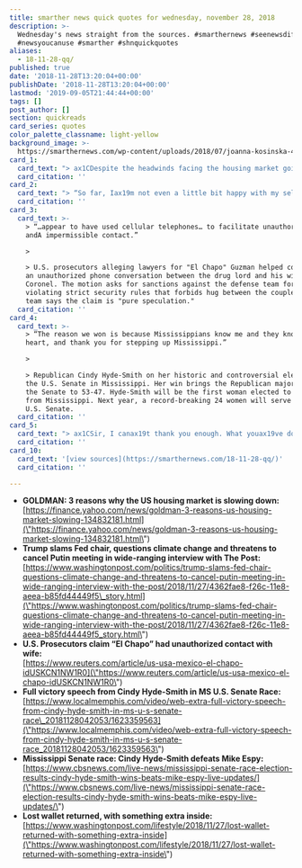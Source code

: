 ```yaml
---
title: smarther news quick quotes for wednesday, november 28, 2018
description: >-
  Wednesday's news straight from the sources. #smarthernews #seenewsdifferently
  #newsyoucanuse #smarther #shnquickquotes
aliases:
  - 18-11-28-qq/
published: true
date: '2018-11-28T13:20:04+00:00'
publishDate: '2018-11-28T13:20:04+00:00'
lastmod: '2019-09-05T21:44:44+00:00'
tags: []
post_author: []
section: quickreads
card_series: quotes
color_palette_classname: light-yellow
background_image: >-
  https://smarthernews.com/wp-content/uploads/2018/07/joanna-kosinska-478198-unsplash-scaled.jpg
card_1:
  card_text: "> ax1CDespite the headwinds facing the housing market going into 2019, we expect U.S. house prices to generally achieve a soft landing.ax1Dn> n> Goldman Sachs on why, even in the face of "higher mortgage rates, unfavorable recent tax policy changes," it sees a slowdown - not a crisis in the housing market next year. Less home construction will limit inventory to avoid a collapse, but it warns the boom days following the Great Recession are over."
  card_citation: ''
card_2:
  card_text: "> “So far, Iax19m not even a little bit happy with my selection of Jay. Not even a little bit.”n> n> Pres. Trump on his disapproval of Federal Reserve's plan to gradual increase interest rates & its Chairman Jerome Powell. On Wednesday, Powell will deliver a closely-watched speech ahead of an expected interest rate hike in December - making it slightly more expensive to borrow. Pres. Trump has repeatedly warned rising interest rates will hurt the economy."
  card_citation: ''
card_3:
  card_text: >-
    > “…appear to have used cellular telephones… to facilitate unauthorized…
    andA impermissible contact.”

    > 

    > U.S. prosecutors alleging lawyers for "El Chapo" Guzman helped coordinate
    an unauthorized phone conversation between the drug lord and his wife Emma
    Coronel. The motion asks for sanctions against the defense team for
    violating strict security rules that forbids hug between the couple. Defense
    team says the claim is "pure speculation."
  card_citation: ''
card_4:
  card_text: >-
    > “The reason we won is because Mississippians know me and they know my
    heart, and thank you for stepping up Mississippi.”

    > 

    > Republican Cindy Hyde-Smith on her historic and controversial election to
    the U.S. Senate in Mississippi. Her win brings the Republican majority in
    the Senate to 53-47. Hyde-Smith will be the first woman elected to Congress
    from Mississippi. Next year, a record-breaking 24 women will serve in the
    U.S. Senate.
  card_citation: ''
card_5:
  card_text: "> ax1CSir, I canax19t thank you enough. What youax19ve done for me is virtually unheard of. Never in my life have I or my family witnessed such generosity.”n> n> Hunter Shamatt (20) after a fellow traveler returned his lost wallet after finding it on a flight. The package, sent to his home in South Dakota, contained a note, the wallet - *plus* an extra $40 in cash for an even $100, encouraging him to "celebrate getting your wallet back.""
  card_citation: ''
card_10:
  card_text: '[view sources](https://smarthernews.com/18-11-28-qq/)'
  card_citation: ''

---
```

*   **GOLDMAN: 3 reasons why the US housing market is slowing down:**  
    [https://finance.yahoo.com/news/goldman-3-reasons-us-housing-market-slowing-134832181.html](\"https://finance.yahoo.com/news/goldman-3-reasons-us-housing-market-slowing-134832181.html\")
*   **Trump slams Fed chair, questions climate change and threatens to cancel Putin meeting in wide-ranging interview with The Post:**  
    [https://www.washingtonpost.com/politics/trump-slams-fed-chair-questions-climate-change-and-threatens-to-cancel-putin-meeting-in-wide-ranging-interview-with-the-post/2018/11/27/4362fae8-f26c-11e8-aeea-b85fd44449f5\_story.html](\"https://www.washingtonpost.com/politics/trump-slams-fed-chair-questions-climate-change-and-threatens-to-cancel-putin-meeting-in-wide-ranging-interview-with-the-post/2018/11/27/4362fae8-f26c-11e8-aeea-b85fd44449f5_story.html\")
*   **U.S. Prosecutors claim “El Chapo” had unauthorized contact with wife:**  
    [https://www.reuters.com/article/us-usa-mexico-el-chapo-idUSKCN1NW1R0](\"https://www.reuters.com/article/us-usa-mexico-el-chapo-idUSKCN1NW1R0\")
*   **Full victory speech from Cindy Hyde-Smith in MS U.S. Senate Race:**  
    [https://www.localmemphis.com/video/web-extra-full-victory-speech-from-cindy-hyde-smith-in-ms-u-s-senate-race\_20181128042053/1623359563](\"https://www.localmemphis.com/video/web-extra-full-victory-speech-from-cindy-hyde-smith-in-ms-u-s-senate-race_20181128042053/1623359563\")
*   **Mississippi Senate race: Cindy Hyde-Smith defeats Mike Espy:**  
    [https://www.cbsnews.com/live-news/mississippi-senate-race-election-results-cindy-hyde-smith-wins-beats-mike-espy-live-updates/](\"https://www.cbsnews.com/live-news/mississippi-senate-race-election-results-cindy-hyde-smith-wins-beats-mike-espy-live-updates/\")
*   **Lost wallet returned, with something extra inside:**  
    [https://www.washingtonpost.com/lifestyle/2018/11/27/lost-wallet-returned-with-something-extra-inside](\"https://www.washingtonpost.com/lifestyle/2018/11/27/lost-wallet-returned-with-something-extra-inside\")